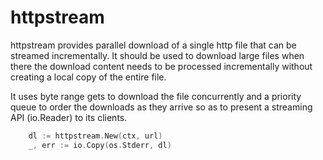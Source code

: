 # httpstream

httpstream provides parallel download of a single http file that can be streamed incrementally.
It should be used to download large files when there the download content needs to be
processed incrementally without creating a local copy of the entire file.

It uses byte range gets to download the file concurrently and a priority queue to order
the downloads as they arrive so as to present a streaming API (io.Reader) to its clients.


```go
    dl := httpstream.New(ctx, url)
    _, err := io.Copy(os.Stderr, dl)
```
